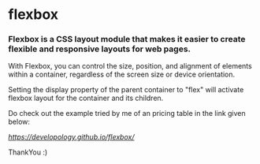 # flexbox

 <h3>Flexbox is a CSS layout module that makes it easier to create flexible and responsive layouts for web pages.</h3>
 
 With Flexbox, you can control the size, position, and alignment of elements within a container, regardless of the screen size or device orientation.
 
 Setting the display property of the parent container to "flex" will activate flexbox layout for the container and its children.
  
 Do check out the example tried by me of an pricing table in the link given below:
 
 <i>https://developology.github.io/flexbox/ </i>
 
 ThankYou :)
 
 
